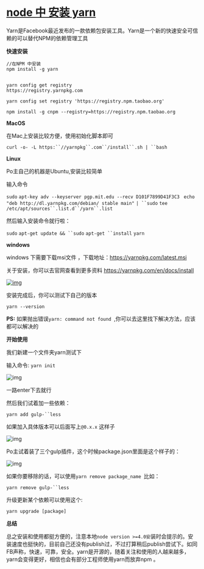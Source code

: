 # [node 中 安装  yarn](https://www.cnblogs.com/xiangsj/p/8083094.html) 		

Yarn是Facebook最近发布的一款依赖包安装工具。Yarn是一个新的快速安全可信赖的可以替代NPM的依赖管理工具

 

**快速安装**

```
//在NPM 中安装
npm install -g yarn


yarn config get registry
https://registry.yarnpkg.com

yarn config set registry 'https://registry.npm.taobao.org'

npm install -g cnpm --registry=https://registry.npm.taobao.org
```

 

**MacOS**

在Mac上安装比较方便，使用初始化脚本即可

  `curl -o- -L https:``//yarnpkg``.com``/install``.sh | ``bash`  

**Linux**

Po主自己的机器是Ubuntu,安装比较简单 

输入命令

  `sudo` `apt-key adv --keyserver pgp.mit.edu --recv D101F7899D41F3C3 ` `echo` `"deb http://dl.yarnpkg.com/debian/ stable main"` `| ``sudo` `tee` `/etc/apt/sources``.list.d``/yarn``.list`      

然后输入安装命令就行啦：

  `sudo` `apt-get update && ``sudo` `apt-get ``install` `yarn`      

**windows**

windows 下需要下载msi文件 ，下载地址：<https://yarnpkg.com/latest.msi>

 

 

关于安装，你可以去官网查看到更多资料 <https://yarnpkg.com/en/docs/install>

[![img](http://files.jb51.net/file_images/article/201610/20161025104429259.png?2016925104441)](http://files.jb51.net/file_images/article/201610/20161025104429259.png?2016925104441)

安装完成后，你可以测试下自己的版本

  `yarn --version`      

**PS:** 如果抛出错误`yarn: command not found `,你可以去这里找下解决方法，应该都可以解决的

**开始使用**

我们新建一个文件夹yarn测试下

输入命令: `yarn init`

![img](http://files.jb51.net/file_images/article/201610/20161025104523188.png?2016925104531)

一路enter下去就行

然后我们试着加一些依赖：

  `yarn add gulp-``less`      

如果加入具体版本可以后面写上`@0.x.x` 这样子

![img](http://files.jb51.net/file_images/article/201610/20161025104608734.png?2016925104616)

Po主试着装了三个gulp插件，这个时候package.json里面是这个样子的：

![img](http://files.jb51.net/file_images/article/201610/20161025104632533.png?2016925104640)

如果你要移除的话，可以使用`yarn remove package_name `比如：

  `yarn remove gulp-``less`      

升级更新某个依赖可以使用这个:

  `yarn upgrade [package]`      

**总结**

总之安装和使用都挺方便的，注意本地`node version >=4.0安`装时会提示的。安装速度也挺快的，目前自己还没有publish过，不过打算稍后publish尝试下。如同FB声称，快速，可靠，安全。yarn是开源的，随着关注和使用的人越来越多，yarn会变得更好，相信也会有部分工程师使用yarn而放弃npm 。